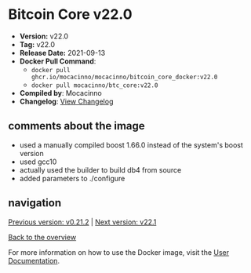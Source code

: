 # Bitcoin Core v22.0

- **Version:** v22.0
- **Tag:** v22.0
- **Release Date:** 2021-09-13
- **Docker Pull Command**:
  - `docker pull ghcr.io/mocacinno/mocacinno/bitcoin_core_docker:v22.0`
  - `docker pull mocacinno/btc_core:v22.0`
- **Compiled by**: Mocacinno
- **Changelog**: [View Changelog](https://github.com/bitcoin/bitcoin/blob/v22.0/doc/release-notes.md)

## comments about the image

- used a manually compiled boost 1.66.0 instead of the system's boost version
- used gcc10
- actually used the builder to build db4 from source
- added parameters to ./configure

## navigation

[Previous version: v0.21.2](./v21.2.md) | [Next version: v22.1](./v22.1.md)

[Back to the overview](./Readme.md)

For more information on how to use the Docker image, visit the [User Documentation](../userdocs/Readme.md).
